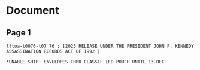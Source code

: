 # Document

## Page 1

```text
lftoa-t0076-t07 76 ; [2025 RELEASE UNDER THE PRESIDENT JOHN F. KENNEDY ASSASSINATION RECORDS ACT OF 1992 |

*UNABLE SHIP: ENVELOPES THRU CLASSIF [ED POUCH UNTIL 13.DEC.
```

